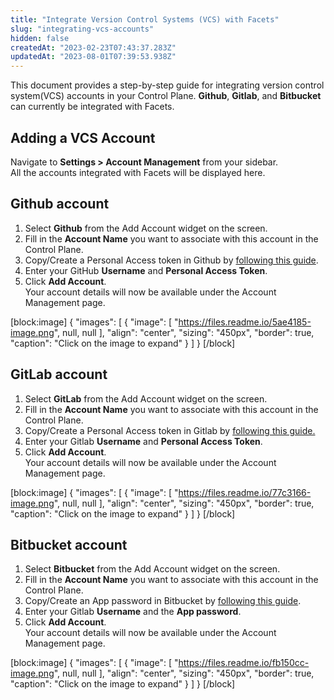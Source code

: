 ```yaml
---
title: "Integrate Version Control Systems (VCS) with Facets"
slug: "integrating-vcs-accounts"
hidden: false
createdAt: "2023-02-23T07:43:37.283Z"
updatedAt: "2023-08-01T07:39:53.938Z"
---
```

This document provides a step-by-step guide for integrating version control system(VCS) accounts in your Control Plane. **Github**, **Gitlab**, and **Bitbucket** can currently be integrated with Facets.

## Adding a VCS Account

Navigate to **Settings > Account Management** from your sidebar.  
All the accounts integrated with Facets will be displayed here. 

## Github account

1. Select **Github** from the Add Account widget on the screen.
2. Fill in the **Account Name** you want to associate with this account in the Control Plane. 
3. Copy/Create a Personal Access token in Github by [following this guide](https://docs.github.com/en/authentication/keeping-your-account-and-data-secure/creating-a-personal-access-token).
4. Enter your GitHub **Username** and **Personal Access Token**.
5. Click **Add Account**.  
   Your account details will now be available under the Account Management page.

[block:image]
{
  "images": [
    {
      "image": [
        "https://files.readme.io/5ae4185-image.png",
        null,
        null
      ],
      "align": "center",
      "sizing": "450px",
      "border": true,
      "caption": "Click on the image to expand"
    }
  ]
}
[/block]

## GitLab account

1. Select **GitLab** from the Add Account widget on the screen.
2. Fill in the **Account Name** you want to associate with this account in the Control Plane. 
3. Copy/Create a Personal Access token in Gitlab by [following this guide.](https://docs.gitlab.com/ee/user/profile/personal_access_tokens.html)
4. Enter your Gitlab **Username** and **Personal Access Token**.
5. Click **Add Account**.  
   Your account details will now be available under the Account Management page.

[block:image]
{
  "images": [
    {
      "image": [
        "https://files.readme.io/77c3166-image.png",
        null,
        null
      ],
      "align": "center",
      "sizing": "450px",
      "border": true,
      "caption": "Click on the image to expand"
    }
  ]
}
[/block]

## Bitbucket account

1. Select **Bitbucket** from the Add Account widget on the screen.
2. Fill in the **Account Name** you want to associate with this account in the Control Plane. 
3. Copy/Create an App password in Bitbucket by [following this guide](https://support.atlassian.com/bitbucket-cloud/docs/app-passwords/).
4. Enter your Gitlab **Username** and the **App password**.
5. Click **Add Account**.  
   Your account details will now be available under the Account Management page.

[block:image]
{
  "images": [
    {
      "image": [
        "https://files.readme.io/fb150cc-image.png",
        null,
        null
      ],
      "align": "center",
      "sizing": "450px",
      "border": true,
      "caption": "Click on the image to expand"
    }
  ]
}
[/block]